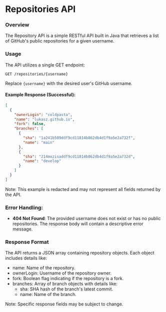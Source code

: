 # Repositories API

### Overview
The Repository API is a simple RESTful API built in Java that retrieves a list of GitHub's public repositories for a given username.

### Usage
The API utilizes a single GET endpoint:

``` curl
GET /repositories/{username}
```
Replace `{username}` with the desired user's GitHub username.

#### Example Response (Successful):
``` JSON
[
  {
    "ownerLogin": "coldpasta",
    "name": "lukasz.github.io",
    "fork": false,
    "branches": [
      {
        "sha": "1a241b509ddf9cd11814b862db4d1f9a5e2a732f",
        "name": "main"
      },
      {
        "sha": "214mxzisaddf9cd11814b862db4d1f9a5e2a732d",
        "name": "develop"
      }
    ]
  }
]
```
Note: This example is redacted and may not represent all fields returned by the API.

### Error Handling:
* __404 Not Found__: The provided username does not exist or has no public repositories. The response body will contain a descriptive error message.

### Response Format
The API returns a JSON array containing repository objects. Each object includes details like:

* name: Name of the repository.
* ownerLogin: Username of the repository owner.
* fork: Boolean flag indicating if the repository is a fork.
* branches: Array of branch objects with details like:
    * sha: SHA hash of the branch's latest commit.
    * name: Name of the branch.

Note: Specific response fields may be subject to change.